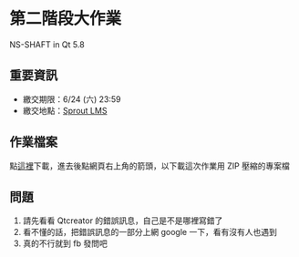 # 第二階段大作業
NS-SHAFT in Qt 5.8

## 重要資訊
- 繳交期限：6/24 (六) 23:59
- 繳交地點：[Sprout LMS](http://course.sprout.tw/)

## 作業檔案

點[這裡](https://drive.google.com/open?id=0B_Qu9g2Wq4PbUTdQTkpQcDBOY0k)下載，進去後點網頁右上角的箭頭，以下載這次作業用 ZIP 壓縮的專案檔

## 問題

1. 請先看看 Qtcreator 的錯誤訊息，自己是不是哪裡寫錯了
2. 看不懂的話，把錯誤訊息的一部分上網 google 一下，看有沒有人也遇到
3. 真的不行就到 fb 發問吧
